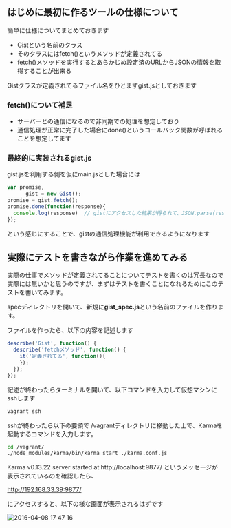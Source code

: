 ## はじめに最初に作るツールの仕様について

簡単に仕様についてまとめておきます

- Gistという名前のクラス
- そのクラスにはfetch()というメソッドが定義されてる
- fetch()メソッドを実行するとあらかじめ設定済のURLからJSONの情報を取得することが出来る

Gistクラスが定義されてるファイル名をひとまずgist.jsとしておきます

### fetch()について補足

- サーバーとの通信になるので非同期での処理を想定しており
- 通信処理が正常に完了した場合にdone()というコールバック関数が呼ばれることを想定してます

### 最終的に実装されるgist.js

gist.jsを利用する側を仮にmain.jsとした場合には

```javascript
var promise,
      gist = new Gist();
promise = gist.fetch();
promise.done(function(response){
  console.log(response)  // gistにアクセスした結果が得られて、JSON.parse(response)してJSONとして扱えるようになる
});
```

という感じにすることで、gistの通信処理機能が利用できるようになります

## 実際にテストを書きながら作業を進めてみる

実際の仕事でメソッドが定義されてることについてテストを書くのは冗長なので実際には無いかと思うのですが、まずはテストを書くことになれるためにこのテストを書いてみます。

specディレクトリを開いて、新規に**gist_spec.js**という名前のファイルを作ります。

ファイルを作ったら、以下の内容を記述します

```javascript
describe('Gist', function() {
  describe('fetchメソッド', function() {
    it('定義されてる', function(){
    });    
  });
});
```

記述が終わったらターミナルを開いて、以下コマンドを入力して仮想マシンにsshします

```sh
vagrant ssh
```

sshが終わったら以下の要領で /vagrantディレクトリに移動した上で、Karmaを起動するコマンドを入力します。

```sh
cd /vagrant/
./node_modules/karma/bin/karma start ./karma.conf.js
```

Karma v0.13.22 server started at http://localhost:9877/ というメッセージが表示されているのを確認したら、

http://192.168.33.39:9877/

にアクセスすると、以下の様な画面が表示されるはずです

![2016-04-08 17 47 16](https://cloud.githubusercontent.com/assets/950924/14378802/0f37f8a6-fdb2-11e5-8921-2d82e66c7a38.png)
